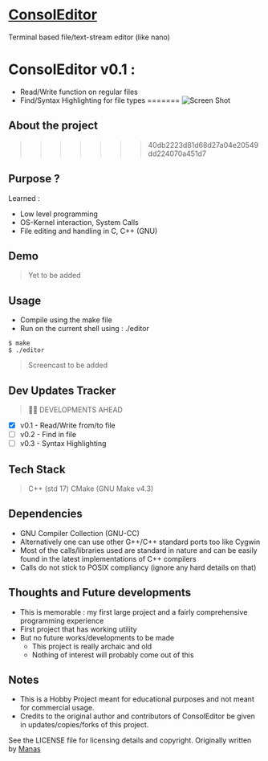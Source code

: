 # [ConsolEditor](https://github.com/code-manas/Consoleditor)
Terminal based file/text-stream editor (like nano) 

# ConsolEditor v0.1 : 
- Read/Write function on regular files
- Find/Syntax Highlighting for file types
=======
![Screen Shot](assets/1.png)

## About the project
>>>>>>> 40db2223d81d68d27a04e20549dd224070a451d7

## Purpose ?
Learned :
  - Low level programming
  - OS-Kernel interaction, System Calls
  - File editing and handling in C, C++ (GNU) 

## Demo 
> Yet to be added

## Usage
- Compile using the make file 
- Run on the current shell using : ./editor
```
$ make
$ ./editor
```
> Screencast to be added

## Dev Updates Tracker
> :construction_worker_man: DEVELOPMENTS AHEAD
- [x] v0.1 - Read/Write from/to file
- [ ] v0.2 - Find in file
- [ ] v0.3 - Syntax Highlighting

## Tech Stack 
> C++ (std 17)
> CMake (GNU Make v4.3)

## Dependencies 
- GNU Compiler Collection (GNU-CC) 
- Alternatively one can use other G++/C++ standard ports too like Cygwin
- Most of the calls/libraries used are standard in nature and can be easily found in the latest implementations of C++ compilers
- Calls do not stick to POSIX compliancy (ignore any hard details on that)

## Thoughts and Future developments
- This is memorable : my first large project and a fairly comprehensive programming experience
- First project that has working utility
- But no future works/developments to be made
  - This project is really archaic and old
  - Nothing of interest will probably come out of this

## Notes 

- This is a Hobby Project meant for educational purposes and not meant for commercial usage.
- Credits to the original author and contributors of ConsolEditor be given in updates/copies/forks of this project.

See the LICENSE file for licensing details and copyright.
Originally written by [Manas](mailto:reach.manas@zohomail.eu) 